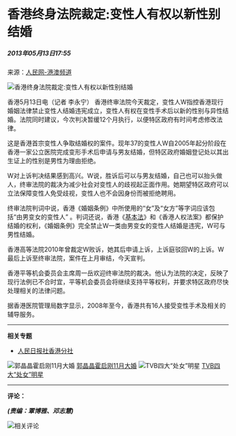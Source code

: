 # 香港终身法院裁定:变性人有权以新性别结婚

##### 2013年05月13日17:55    
来源：[人民网-港澳频道](http://hm.people.com.cn/)    

![香港终身法院裁定:变性人有权以新性别结婚](http://58.68.146.78/index/?cid=&catalogs=42272&keyword=&refer=)

香港5月13日电（记者 李永宁） 香港终审法院今天裁定，变性人W指控香港现行婚姻法律禁止变性人结婚违宪成立，变性人有权在变性手术后以新的性别与异性结婚。法院同时建议，今次判决暂缓12个月执行，以便特区政府有时间考虑修改法律。

这是香港首宗变性人争取结婚权的案件。现年37的变性人W自2005年起分阶段在香港一家公立医院完成变形手术后申请与男友结婚，但特区政府婚姻登记处以其出生证上的性别是男性为理由拒绝。

W对上诉判决结果感到高兴。W说，胜诉后可以与男友结婚，自己也可以抬头做人，终审法院的裁决为减少社会对变性人的歧视起正面作用。她期望特区政府可以立法保障变性人免受歧视，变性人也不会因身份而被拒绝聘用。

终审法院判词中说，香港《婚姻条例》中所使用的“女”及“女方”等字词应该包括“由男变女的变性人” 。判词还说，香港《[基本法](http://hm.people.com.cn/GB/42280/85539/index.html)》和《香港人权法案》都保护结婚的权利，《婚姻条例》完全禁止W一类由男变女的变性人结婚是违宪，W可与男性结婚。

香港高等法院2010年曾裁定W败诉，她其后申请上诉，上诉庭驳回W的上诉。W最后上诉至终审法院，案件在上月审结，今天宣判。

香港平等机会委员会主席周一岳欢迎终审法院的裁决。他认为法院的决定，反映了现行法例已不合时宜，平等机会委员会将继续支持平等权利，并要求特区政府尽快处理相关的法律问题。

据香港医院管理局数字显示，2008年至今，香港共有16人接受变性手术及相关的辅导服务。

--- 

**相关专题**

-   [人民日报社香港分社](http://www.people.com.cn/GB/other4583/5071/index.html)

![郭晶晶霍启刚11月大婚](http://NMediaFile/2012/1031/MAIN201210311600396919033981219.jpg) [郭晶晶霍启刚11月大婚](http://hm.people.com.cn/n/2012/1012/c42272-19242033-1.html)
![TVB四大“处女”明星](http://NMediaFile/2012/1031/MAIN201210311539120524357757317.jpg) [TVB四大“处女”明星](http://hm.people.com.cn/n/2012/1027/c42272-19408658.html)

---

**评论：**

___(责编：覃博雅、邓志慧)___

![相关评论](http://58.68.146.44:8000/c.gif?id=21466235)